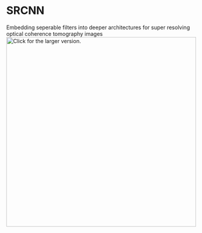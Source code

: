 # SRCNN
Embedding seperable filters into deeper architectures for super resolving optical coherence tomography images
<a href="https://drive.google.com/file/d/0BxTWCAbuRb6aZWk5ZTNTVFhKMFE/view?usp=sharing"><img src="https://drive.google.com/file/d/0BxTWCAbuRb6aZWk5ZTNTVFhKMFE/view?usp=sharing" style="width: 500px; max-width: 100%; height: auto" title="Click for the larger version." /></a>

